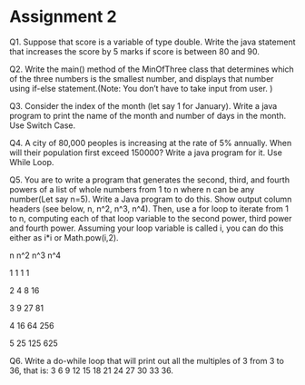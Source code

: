 # Assignment 2
Q1. Suppose that score is a variable of type double. Write the java statement that
increases the score by 5 marks if score is between 80 and 90.

Q2. Write the main() method of the MinOfThree class that determines which of the
three numbers is the smallest number, and displays that number using if-else
statement.(Note: You don’t have to take input from user. )

Q3. Consider the index of the month (let say 1 for January). Write a java program to
print the name of the month and number of days in the month. Use Switch Case.

Q4. A city of 80,000 peoples is increasing at the rate of 5% annually. When will
their population first exceed 150000? Write a java program for it. Use While Loop.

Q5. You are to write a program that generates the second, third, and fourth powers
of a list of whole numbers from 1 to n where n can be any number(Let say n=5).
Write a Java program to do this. Show output column headers (see below, n, n^2,
n^3, n^4). Then, use a for loop to iterate from 1 to n, computing each of that loop
variable to the second power, third power and fourth power. Assuming your loop
variable is called i, you can do this either as i*i or Math.pow(i,2).

n n^2 n^3 n^4

1 1 1 1

2 4 8 16

3 9 27 81

4 16 64 256

5 25 125 625

Q6. Write a do-while loop that will print out all the multiples of 3 from 3 to 36, that
is: 3 6 9 12 15 18 21 24 27 30 33 36.
